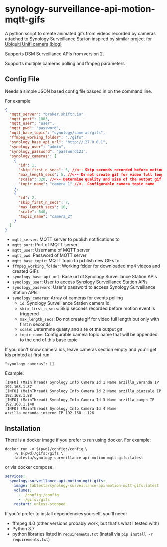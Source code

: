 # synology-surveillance-api-motion-mqtt-gifs
A python script to create animated gifs from videos recorded by cameras attached to Synology Surveillance Station inspired by similar project for [Ubiquiti Unifi camers](https://github.com/selfhostedhome/unifi-video-gif-mqtt) [(blog)](https://selfhostedhome.com/unifi-video-motion-detection-gif-notifications)

Supports DSM Surveillance APIs from version 2.

Supports multiple cameras polling and ffmpeg parameters

## Config File

Needs a simple JSON based config file passed in on the command line.

For example:

```json
{
  "mqtt_server": "broker.shiftr.io",
  "mqtt_port": 1883,
  "mqtt_user": "user",
  "mqtt_pwd": "password",
  "mqtt_base_topic": "synology/cameras/gifs",
  "ffmpeg_working_folder": "./gifs",
  "synology_base_api_url": "http://127.0.0.1",
  "synology_user": "admin",
  "synology_password": "password123",
  "synology_cameras": [
    {
      "id": 1, 
      "skip_first_n_secs": 5, //<-- Skip seconds recorded before motion event is triggered
      "max_length_secs": 5, //<-- Do not create gif for video full length but only with first n seconds
      "scale": 320, //<-- Determine quality and size of the output gif
      "topic_name": "camera_1" //<-- Configurable camera topic name
    },
    {
      "id": 2,
      "skip_first_n_secs": 7,
      "max_length_secs": 10,
      "scale": 640,
      "topic_name": "camera_2"
    }
  ]
}

```
* `mqtt_server`: MQTT server to publish notifications to
* `mqtt_port`: Port of MQTT server
* `mqtt_user`: Username of MQTT server
* `mqtt_pwd`: Password of MQTT server
* `mqtt_base_topic`: MQTT topic to publish new GIFs to.
* `ffmpeg_working_folder`: Working folder for downloaded mp4 videos and created GIFs
* `synology_base_api_url`: Base url of Synology Surveillance Station APIs
* `synology_user`: User to access Synology Surveillance Station APIs
* `synology_password`: User's password to access Synology Surveillance Station APIs
* `synology_cameras`: Array of cameras for events polling
    * `id`: Synology Surveillance Station camera id
    * `skip_first_n_secs`: Skip seconds recorded before motion event is triggered
    * `max_length_secs`: Do not create gif for video full length but only with first n seconds
    * `scale`: Determine quality and size of the output gif
    * `topic_name`: Configurable camera topic name that will be appended to the end of this base topic

If you don't know camera ids, leave cameras section empty and you'll get ids printed at first run
```
"synology_cameras": []
```
Example:
```
[INFO] (MainThread) Synology Info Camera Id 1 Name arzilla_veranda IP 192.168.1.87
[INFO] (MainThread) Synology Info Camera Id 2 Name arzilla_piazzale IP 192.168.1.88
[INFO] (MainThread) Synology Info Camera Id 3 Name arzilla_campo IP 192.168.1.148
[INFO] (MainThread) Synology Info Camera Id 4 Name arzilla_veranda_interno IP 192.168.1.126
```

## Installation

There is a docker image if you prefer to run using docker. For example:

```shell
docker run -v $(pwd)/config:/config \
    -v $(pwd)/gifs:/gifs \
    fabtesta/synology-surveillance-api-motion-mqtt-gifs:latest
```

or via docker compose.

```yaml
services:
  synology-surveillance-api-motion-mqtt-gifs:
    image: fabtesta/synology-surveillance-api-motion-mqtt-gifs:latest
    volumes:
      - ./config:/config
      - ./gifs:/gifs
    restart: unless-stopped
```

If you'd prefer to install dependencies yourself, you'll need:

* ffmpeg 4.0 (other versions probably work, but that's what I tested with)
* Python 3.7
* python libraries listed in `requirements.txt` (install via `pip install -r requirements.txt`)